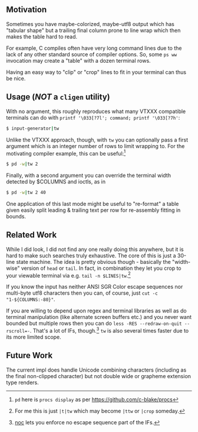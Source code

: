 Motivation
----------
Sometimes you have maybe-colorized, maybe-utf8 output which has "tabular shape"
but a trailing final column prone to line wrap which then makes the table hard
to read.

For example, C compiles often have very long command lines due to the lack of
any other standard source of compiler options.  So, some `ps ww` invocation may
create a "table" with a dozen terminal rows.

Having an easy way to "clip" or "crop" lines to fit in your terminal can thus be
nice.

Usage (***NOT*** a `cligen` utility)
-----

With no argument, this roughly reproduces what many VTXXX compatible terminals
can do with `printf '\033[?7l'; command; printf '\033[?7h'`:
```sh
$ input-generator|tw
```

Unlike the VTXXX approach, though, with `tw` you can optionally pass a first
argument which is an integer number of rows to limit wrapping to.  For the
motivating compiler example, this can be useful:[^1]
```sh
$ pd -w|tw 2
```

Finally, with a second argument you can override the terminal width detected
by $COLUMNS and ioctls, as in

```sh
$ pd -w|tw 2 40
```
One application of this last mode might be useful to "re-format" a table given
easily split leading & trailing text per row for re-assembly fitting in bounds.

Related Work
------------
While I did look, I did not find any one really doing this anywhere, but it is
hard to make such searches truly exhaustive.  The core of this is just a 30-line
state machine.  The idea is pretty obvious though - basically the "width-wise"
version of `head` or `tail`.  In fact, in combination they let you crop to your
viewable terminal via e.g. `tail -n $LINES|tw`.[^2]

If you know the input has neither ANSI SGR Color escape sequences nor multi-byte
utf8 characters then you can, of course, just `cut -c "1-${COLUMNS:-80}"`.

If you are willing to depend upon regex and terminal libraries as well as do
terminal manipulation (like alternate screen buffers etc.) and you never want
bounded but multiple rows then you can do `less -RES --redraw-on-quit
--rscroll=-`.  That's a lot of IFs, though.[^3]  `tw` is also several times
faster due to its more limited scope.

Future Work
-----------
The current impl does handle Unicode combining characters (including as the
final non-clipped character) but not double wide or grapheme extension type
renders.

[^1]: `pd` here is `procs display` as per https://github.com/c-blake/procs

[^2]: For me this is just `|t|tw` which may become `|ttw` or `|crop` someday.

[^3]: [noc](noc.md) lets you enforce no escape sequence part of the IFs.
